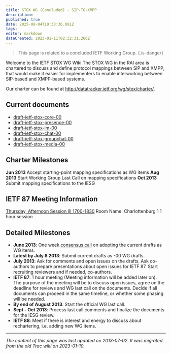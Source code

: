 ```yaml
---
title: STOX WG (Concluded) - SIP-TO-XMPP
description: 
published: true
date: 2025-08-04T19:33:36.091Z
tags: 
editor: markdown
dateCreated: 2023-01-11T02:32:31.266Z
---
```


> This page is related to a concluded IETF Working Group.
{.is-danger}

Welcome to the IETF STOX WG Wiki 
The STOX WG in the RAI area is chartered to discuss and define protocol mappings between SIP and XMPP, that would make it easier for implementers to enable interworking between SIP-based and XMPP-based systems.

Our charter can be found at http://datatracker.ietf.org/wg/stox/charter/.

## Current documents
- [draft-ietf-stox-core-00](http://tools.ietf.org/html/draft-ietf-stox-core-00)
- [draft-ietf-stox-presence-00](http://tools.ietf.org/html/draft-ietf-stox-presence-00)
- [draft-ietf-stox-im-00](http://tools.ietf.org/html/draft-ietf-stox-im-00)
- [draft-ietf-stox-chat-00](http://tools.ietf.org/html/draft-ietf-stox-chat-00)
- [draft-ietf-stox-groupchat-00](http://tools.ietf.org/html/draft-ietf-stox-groupchat-00)
- [draft-ietf-stox-media-00](http://tools.ietf.org/html/draft-ietf-stox-media-00)
## Charter Milestones
**Jun 2013** Accept starting-point mapping specifications as WG items
**Aug 2013** Start Working Group Last Call on mapping specifications
**Oct 2013** Submit mapping specifications to the IESG
## IETF 87 Meeting Information
[Thursday, Afternoon Session III 1700-1830](http://tools.ietf.org/agenda/87/#THURSDAY)
Room Name: Charlottenburg 1
1 hour session

## Detailed Milestones
- **June 2013**: One week [consensus call](http://www.ietf.org/mail-archive/web/stox/current/msg00058.html) on adopting the current drafts as WG items.
- **Latest by July 8 2013**: Submit current drafts as -00 WG drafts.
- **July 2013**: Ask for comments and open issues on the drafts. Ask co-authors to prepare presentations about open issues for IETF 87. Start recruiting reviewers and if needed, co-authors.
- **IETF 87**: 1 hour meeting (Meeting information will be added later on). The purpose of the meeting will be to discuss open issues, agree on the deadline for reviews and WG last call on the documents. Decide if all documents can proceed in the same timeline, or whether some phasing will be needed.
- **By end of August 2013**: Start the official WG last call.
- **Sept - Oct 2013**: Process last call comments and finalize the documents for the IESG review.
- **IETF 88**: Meet if there is interest and energy to discuss about rechartering, i.e. adding new WG items.
&nbsp;
&nbsp;
&nbsp;

---

*The content of this page was last updated on 2013-07-02. It was migrated from the old Trac wiki on 2023-01-10.*